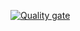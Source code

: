 [![Quality gate](https://sonarcloud.io/api/project_badges/quality_gate?project=gariptipici_countryservice)](https://sonarcloud.io/summary/new_code?id=gariptipici_countryservice)